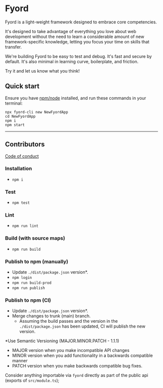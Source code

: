 # Fyord

Fyord is a light-weight framework designed to embrace core competencies.

It's designed to take advantage of everything you love about web development without the need to learn a considerable amount of new framework-specific knowledge, letting you focus your time on skills that transfer.

We're building Fyord to be easy to test and debug. It's fast and secure by default. It's also minimal in learning curve, boilerplate, and friction.

Try it and let us know what you think!

## Quick start
Ensure you have [npm/node](https://nodejs.org/en/) installed, and run these commands in your terminal:
```
npx fyord-cli new NewFyordApp
cd NewFyordApp
npm i
npm start
```

---

## Contributors

[Code of conduct](https://github.com/Fyord/fyord/blob/main/CODE_OF_CONDUCT.md)

### Installation
- `npm i`

### Test
- `npm test`

### Lint
- `npm run lint`

### Build (with source maps)
- `npm run build`

### Publish to npm (manually)
- Update `./dist/package.json` version*.
- `npm login`
- `npm run build-prod`
- `npm run publish`

### Publish to npm (CI)
- Update `./dist/package.json` version*.
- Merge changes to trunk (main) branch.
  - Assuming the build passes and the version in the `./dist/package.json` has been updated, CI will publish the new version.

*Use Semantic Versioning (MAJOR.MINOR.PATCH - 1.1.1)
- MAJOR version when you make incompatible API changes
- MINOR version when you add functionality in a backwards compatible manner
- PATCH version when you make backwards compatible bug fixes.

Consider anything importable via `fyord` directly as part of the public api (exports of `src/module.ts`);
